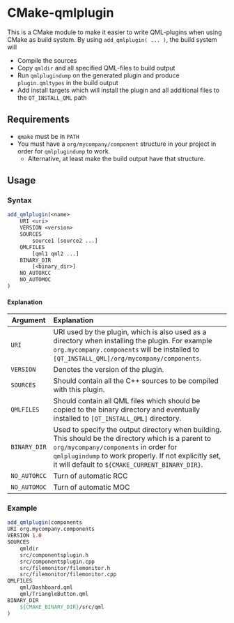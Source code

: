 # CMake-qmlplugin
This is a CMake module to make it easier to write QML-plugins when using CMake as build system.
By using `add_qmlplugin( ... )`, the build system will
* Compile the sources
* Copy `qmldir` and all specified QML-files to build output
* Run `qmlplugindump` on the generated plugin and produce `plugin.qmltypes` in the build output
* Add install targets which will install the plugin and all additional files to the `QT_INSTALL_QML` path

## Requirements
* `qmake` must be in `PATH`
* You must have a `org/mycompany/component` structure in your project in order for `qmlplugindump` to work.
    * Alternative, at least make the build output have that structure.

## Usage
### Syntax
```cmake
add_qmlplugin(<name>
    URI <uri>
    VERSION <version>
    SOURCES
        source1 [source2 ...]
    QMLFILES
        [qml1 qml2 ...]
    BINARY_DIR
        [<binary_dir>]
    NO_AUTORCC
    NO_AUTOMOC
)
```
#### Explanation
| Argument        | Explanation |
| ------------ |:--------------|
| `URI`        | URI used by the plugin, which is also used as a directory when installing the plugin. For example `org.mycompany.components` will be installed to `[QT_INSTALL_QML]/org/mycompany/components`. |
| `VERSION`    | Denotes the version of the plugin. |
| `SOURCES`    | Should contain all the C++ sources to be compiled with this plugin. |
| `QMLFILES`   | Should contain all QML files which should be copied to the binary directory and eventually installed to `[QT_INSTALL_QML]` directory. |
| `BINARY_DIR` | Used to specify the output directory when building. This should be the directory which is a parent to `org/mycompany/components` in order for `qmlplugindump` to work properly. If not explicitly set, it will default to `${CMAKE_CURRENT_BINARY_DIR}`. |
| `NO_AUTORCC` | Turn of automatic RCC |
| `NO_AUTOMOC` | Turn of automatic MOC |

### Example
```cmake
add_qmlplugin(components
URI org.mycompany.components
VERSION 1.0
SOURCES
    qmldir
    src/componentsplugin.h
    src/componentsplugin.cpp
    src/filemonitor/filemonitor.h
    src/filemonitor/filemonitor.cpp
QMLFILES
    qml/Dashboard.qml
    qml/TriangleButton.qml
BINARY_DIR
    ${CMAKE_BINARY_DIR}/src/qml
)
```

